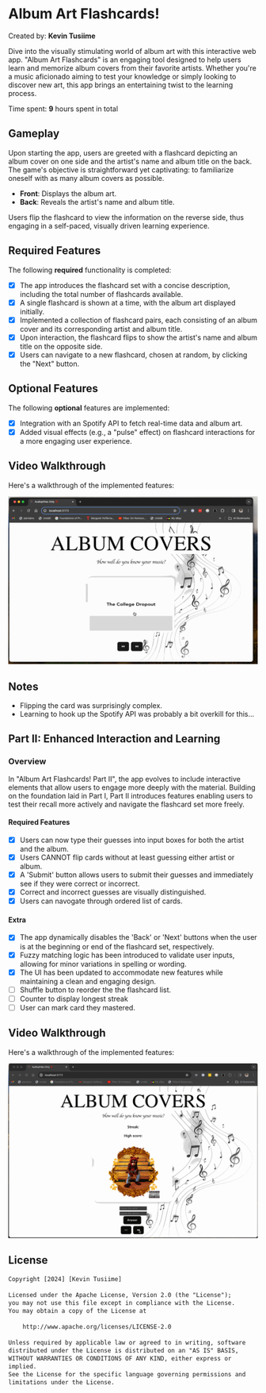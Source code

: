 # Album Art Flashcards!

Created by: **Kevin Tusiime**

Dive into the visually stimulating world of album art with this interactive web app. "Album Art Flashcards" is an engaging tool designed to help users learn and memorize album covers from their favorite artists. Whether you're a music aficionado aiming to test your knowledge or simply looking to discover new art, this app brings an entertaining twist to the learning process.

Time spent: **9** hours spent in total

## Gameplay

Upon starting the app, users are greeted with a flashcard depicting an album cover on one side and the artist's name and album title on the back. The game's objective is straightforward yet captivating: to familiarize oneself with as many album covers as possible.

- **Front**: Displays the album art.
- **Back**: Reveals the artist's name and album title.

Users flip the flashcard to view the information on the reverse side, thus engaging in a self-paced, visually driven learning experience.

## Required Features

The following **required** functionality is completed:

- [x] The app introduces the flashcard set with a concise description, including the total number of flashcards available.
- [x] A single flashcard is shown at a time, with the album art displayed initially.
- [x] Implemented a collection of flashcard pairs, each consisting of an album cover and its corresponding artist and album title.
- [x] Upon interaction, the flashcard flips to show the artist's name and album title on the opposite side.
- [x] Users can navigate to a new flashcard, chosen at random, by clicking the "Next" button.

## Optional Features

The following **optional** features are implemented:

- [x] Integration with an Spotify API to fetch real-time data and album art.
- [x] Added visual effects (e.g., a "pulse" effect) on flashcard interactions for a more engaging user experience.

## Video Walkthrough

Here's a walkthrough of the implemented features:

![Video Walkthrough](flashcards-walkthrough.gif)

## Notes
- Flipping the card was surprisingly complex.
- Learning to hook up the Spotify API was probably a bit overkill for this...


## Part II: Enhanced Interaction and Learning

### Overview
In "Album Art Flashcards! Part II", the app evolves to include interactive elements that allow users to engage more deeply with the material. Building on the foundation laid in Part I, Part II introduces features enabling users to test their recall more actively and navigate the flashcard set more freely.

#### Required Features
- [x] Users can now type their guesses into input boxes for both the artist and the album.
- [x] Users CANNOT flip cards without at least guessing either artist or album. 
- [x] A 'Submit' button allows users to submit their guesses and immediately see if they were correct or incorrect.
- [x] Correct and incorrect guesses are visually distinguished.
- [x] Users can navogate through ordered list of cards. 

#### Extra
- [x] The app dynamically disables the 'Back' or 'Next' buttons when the user is at the beginning or end of the flashcard set, respectively.
- [x] Fuzzy matching logic has been introduced to validate user inputs, allowing for minor variations in spelling or wording.
- [x] The UI has been updated to accommodate new features while maintaining a clean and engaging design.
- [ ] Shuffle button to reorder the the flashcard list.
- [ ] Counter to display longest streak
- [ ] User can mark card they mastered.

## Video Walkthrough

Here's a walkthrough of the implemented features:

![Video Walkthrough](flashcards-walkthrough-pt2.gif)


## License

```
Copyright [2024] [Kevin Tusiime]

Licensed under the Apache License, Version 2.0 (the "License");
you may not use this file except in compliance with the License.
You may obtain a copy of the License at

    http://www.apache.org/licenses/LICENSE-2.0

Unless required by applicable law or agreed to in writing, software
distributed under the License is distributed on an "AS IS" BASIS,
WITHOUT WARRANTIES OR CONDITIONS OF ANY KIND, either express or implied.
See the License for the specific language governing permissions and
limitations under the License.
```
